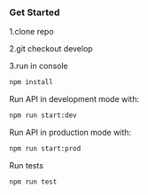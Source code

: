 ### Get Started

1.clone repo

2.git checkout develop

3.run in console
```bash
npm install
```

Run API in development mode with:
```bash
npm run start:dev
```

Run API in production mode with:
```bash
npm run start:prod
```

Run tests
```bash
npm run test
```
